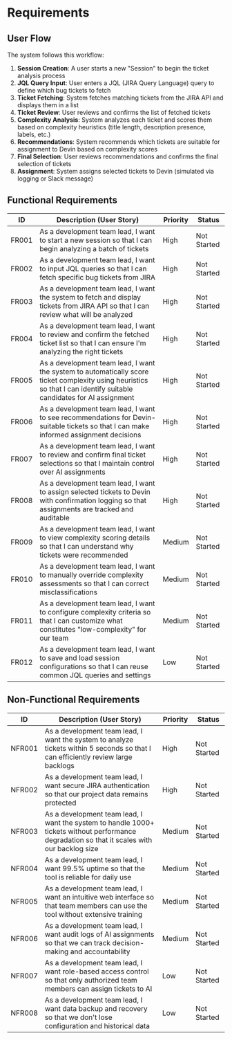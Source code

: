 # Requirements

## User Flow

The system follows this workflow:

1. **Session Creation**: A user starts a new "Session" to begin the ticket analysis process
2. **JQL Query Input**: User enters a JQL (JIRA Query Language) query to define which bug tickets to fetch
3. **Ticket Fetching**: System fetches matching tickets from the JIRA API and displays them in a list
4. **Ticket Review**: User reviews and confirms the list of fetched tickets
5. **Complexity Analysis**: System analyzes each ticket and scores them based on complexity heuristics (title length, description presence, labels, etc.)
6. **Recommendations**: System recommends which tickets are suitable for assignment to Devin based on complexity scores
7. **Final Selection**: User reviews recommendations and confirms the final selection of tickets
8. **Assignment**: System assigns selected tickets to Devin (simulated via logging or Slack message)

## Functional Requirements

| ID | Description (User Story) | Priority | Status |
|----|--------------------------|----------|--------|
| FR001 | As a development team lead, I want to start a new session so that I can begin analyzing a batch of tickets | High | Not Started |
| FR002 | As a development team lead, I want to input JQL queries so that I can fetch specific bug tickets from JIRA | High | Not Started |
| FR003 | As a development team lead, I want the system to fetch and display tickets from JIRA API so that I can review what will be analyzed | High | Not Started |
| FR004 | As a development team lead, I want to review and confirm the fetched ticket list so that I can ensure I'm analyzing the right tickets | High | Not Started |
| FR005 | As a development team lead, I want the system to automatically score ticket complexity using heuristics so that I can identify suitable candidates for AI assignment | High | Not Started |
| FR006 | As a development team lead, I want to see recommendations for Devin-suitable tickets so that I can make informed assignment decisions | High | Not Started |
| FR007 | As a development team lead, I want to review and confirm final ticket selections so that I maintain control over AI assignments | High | Not Started |
| FR008 | As a development team lead, I want to assign selected tickets to Devin with confirmation logging so that assignments are tracked and auditable | High | Not Started |
| FR009 | As a development team lead, I want to view complexity scoring details so that I can understand why tickets were recommended | Medium | Not Started |
| FR010 | As a development team lead, I want to manually override complexity assessments so that I can correct misclassifications | Medium | Not Started |
| FR011 | As a development team lead, I want to configure complexity criteria so that I can customize what constitutes "low-complexity" for our team | Medium | Not Started |
| FR012 | As a development team lead, I want to save and load session configurations so that I can reuse common JQL queries and settings | Low | Not Started |

## Non-Functional Requirements

| ID | Description (User Story) | Priority | Status |
|----|--------------------------|----------|--------|
| NFR001 | As a development team lead, I want the system to analyze tickets within 5 seconds so that I can efficiently review large backlogs | High | Not Started |
| NFR002 | As a development team lead, I want secure JIRA authentication so that our project data remains protected | High | Not Started |
| NFR003 | As a development team lead, I want the system to handle 1000+ tickets without performance degradation so that it scales with our backlog size | Medium | Not Started |
| NFR004 | As a development team lead, I want 99.5% uptime so that the tool is reliable for daily use | Medium | Not Started |
| NFR005 | As a development team lead, I want an intuitive web interface so that team members can use the tool without extensive training | Medium | Not Started |
| NFR006 | As a development team lead, I want audit logs of AI assignments so that we can track decision-making and accountability | Medium | Not Started |
| NFR007 | As a development team lead, I want role-based access control so that only authorized team members can assign tickets to AI | Low | Not Started |
| NFR008 | As a development team lead, I want data backup and recovery so that we don't lose configuration and historical data | Low | Not Started |